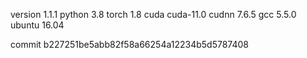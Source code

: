 version 1.1.1
python 3.8
torch 1.8
cuda cuda-11.0
cudnn 7.6.5
gcc 5.5.0
ubuntu 16.04

commit b227251be5abb82f58a66254a12234b5d5787408